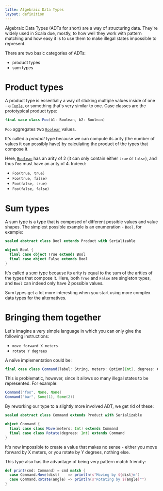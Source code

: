 ```yaml
---
title: Algebraic Data Types
layout: definition
---
```


Algebraic Data Types (ADTs for short) are a way of structuring data. They're widely used in Scala due, mostly, to how well they work with pattern matching and how easy it is to use them to make illegal states impossible to represent.

There are two basic categories of ADTs:
* product types
* sum types

# Product types

A product type is essentially a way of sticking multiple values inside of one - a [`Tuple`], or something that's very similar to one. Case classes are the prototypical product type:

```scala mdoc
final case class Foo(b1: Boolean, b2: Boolean)
```

`Foo` aggregates two [`Boolean`] values.

It's called a _product_ type because we can compute its arity (the number of values it can possibly have) by calculating the product of the types that compose it.

Here, [`Boolean`] has an arity of 2 (it can only contain either `true` or `false`), and thus `Foo` must have an arity of 4. Indeed:
* `Foo(true, true)`
* `Foo(true, false)`
* `Foo(false, true)`
* `Foo(false, false)`

# Sum types

A sum type is a type that is composed of different possible values and value shapes. The simplest possible example is an enumeration - `Bool`, for example:

```scala mdoc
sealed abstract class Bool extends Product with Serializable

object Bool {
  final case object True extends Bool
  final case object False extends Bool
}
```

It's called a _sum_ type because its arity is equal to the sum of the arities of the types that compose it. Here, both `True` and `False` are singleton types, and `Bool` can indeed only have 2 possible values.

Sum types get a lot more interesting when you start using more complex data types for the alternatives.

# Bringing them together

Let's imagine a very simple language in which you can only give the following instructions:
* `move forward X meters`
* `rotate Y degrees`

A naïve implementation could be:

```scala mdoc
final case class Command(label: String, meters: Option[Int], degrees: Option[Int])
```

This is problematic, however, since it allows so many illegal states to be represented. For example:

```scala mdoc:silent
Command("foo", None, None)
Command("bar", Some(1), Some(2))
```

By reworking our type to a slightly more involved ADT, we get rid of these:

```scala mdoc:reset
sealed abstract class Command extends Product with Serializable

object Command {
  final case class Move(meters: Int) extends Command
  final case class Rotate(degrees: Int) extends Command
}
```

It's now impossible to create a value that makes no sense - either you move forward by X meters, or you rotate by Y degrees, nothing else.

This type also has the advantage of being very pattern match friendly:

```scala mdoc
def print(cmd: Command) = cmd match {
  case Command.Move(dist)    => println(s"Moving by ${dist}m")
  case Command.Rotate(angle) => println(s"Rotating by ${angle}°")
}
```

[`Tuple`]:https://www.scala-lang.org/api/2.12.8/scala/Tuple2.html
[`Boolean`]:https://www.scala-lang.org/api/2.12.8/scala/Boolean.html
